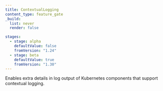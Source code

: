 ```yaml
---
title: ContextualLogging
content_type: feature_gate
_build:
  list: never
  render: false

stages:
  - stage: alpha
    defaultValue: false
    fromVersion: "1.24"
  - stage: beta
    defaultValue: true
    fromVersion: "1.30"
---
```

Enables extra details in log output of Kubernetes components that support
contextual logging.
